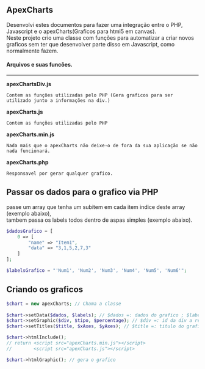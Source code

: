 ## ApexCharts 

Desenvolvi estes documentos para fazer uma integração entre o PHP, Javascript e o apexCharts(Graficos para html5 em canvas).  
Neste projeto crio uma classe com funções para automatizar a criar novos graficos sem ter que desenvolver parte disso em Javascript, como normalmente fazem.


#### Arquivos e suas funcões.
----

**apexChartsDiv.js**
``` 
Contem as funções utilizadas pelo PHP (Gera graficos para ser utilizado junto a informações na div.)
```
**apexCharts.js**
```
Contem as funções utilizadas pelo PHP
```
**apexCharts.min.js**
```
Nada mais que o apexCharts não deixe-o de fora da sua aplicação se não nada funcionará.
```
**apexCharts.php**
```
Responsavel por gerar qualquer grafico.
```

## Passar os dados para o grafico via PHP
passe um array que tenha um subitem em cada item indice deste array (exemplo abaixo),  
tambem passa os labels todos dentro de aspas simples (exemplo abaixo).

```php
$dadosGrafico = [
    0 => [
        "name" => "Item1",
        "data" => "3,1,5,2,7,3" 
    ]
];

$labelsGrafico = "'Num1', 'Num2', 'Num3', 'Num4', 'Num5', 'Num6'";
```
       
## Criando os graficos 
```php 
$chart = new apexCharts; // Chama a classe
        
$chart->setData($dados, $labels); // $dados =: dados do grafico ; $labels =: labels do grafico
$chart->setGraphic($div, $tipo, $percentage); // $div =: id da div a receber o grafico ; $tipo =: line, bar, area ; $percentage =: 1 grafico com porcentagem, não é obrigado a prencher.
$chart->setTitles($title, $xAxes, $yAxes); // $title =: titulo do grafico ; $xAxes =: titulo dos xAxes (não é necessario) ; $yAxes =: titulo dos yAxes (não é necessario);

$chart->htmlInclude(); 
// return <script src="apexCharts.min.js"></script>
//        <script src="apexCharts.js"></script>

$chart->htmlGraphic(); // gera o grafico 
```

